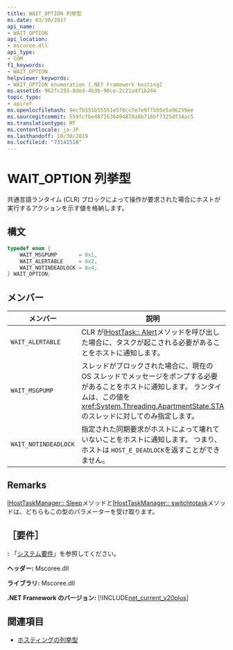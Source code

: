 ```yaml
---
title: WAIT_OPTION 列挙型
ms.date: 03/30/2017
api_name:
- WAIT_OPTION
api_location:
- mscoree.dll
api_type:
- COM
f1_keywords:
- WAIT_OPTION
helpviewer_keywords:
- WAIT_OPTION enumeration [.NET Framework hosting]
ms.assetid: 962fc293-8ded-4b3b-90ce-2c21a4f1b244
topic_type:
- apiref
ms.openlocfilehash: 9ecfb551b55551e5f6cc7e7e9ffb55e5a96259ee
ms.sourcegitcommit: 559fcfbe4871636494870a8b716bf7325df34ac5
ms.translationtype: MT
ms.contentlocale: ja-JP
ms.lasthandoff: 10/30/2019
ms.locfileid: "73141518"
---
```

# <a name="wait_option-enumeration"></a>WAIT_OPTION 列挙型
共通言語ランタイム (CLR) ブロックによって操作が要求された場合にホストが実行するアクションを示す値を格納します。  
  
## <a name="syntax"></a>構文  
  
```cpp  
typedef enum {  
    WAIT_MSGPUMP       = 0x1,  
    WAIT_ALERTABLE     = 0x2,  
    WAIT_NOTINDEADLOCK = 0x4,  
} WAIT_OPTION;  
```  
  
## <a name="members"></a>メンバー  
  
|メンバー|説明|  
|------------|-----------------|  
|`WAIT_ALERTABLE`|CLR が[IHostTask:: Alert](../../../../docs/framework/unmanaged-api/hosting/ihosttask-alert-method.md)メソッドを呼び出した場合に、タスクが起こされる必要があることをホストに通知します。|  
|`WAIT_MSGPUMP`|スレッドがブロックされた場合に、現在の OS スレッドでメッセージをポンプする必要があることをホストに通知します。 ランタイムは、この値を <xref:System.Threading.ApartmentState.STA> のスレッドに対してのみ指定します。|  
|`WAIT_NOTINDEADLOCK`|指定された同期要求がホストによって壊れていないことをホストに通知します。 つまり、ホストは `HOST_E_DEADLOCK`を返すことができません。|  
  
## <a name="remarks"></a>Remarks  
 [IHostTaskManager:: Sleep](../../../../docs/framework/unmanaged-api/hosting/ihosttaskmanager-sleep-method.md)メソッドと[IHostTaskManager:: switchtotask](../../../../docs/framework/unmanaged-api/hosting/ihosttaskmanager-switchtotask-method.md)メソッドは、どちらもこの型のパラメーターを受け取ります。  
  
## <a name="requirements"></a>［要件］  
 **:** 「[システム要件](../../../../docs/framework/get-started/system-requirements.md)」を参照してください。  
  
 **ヘッダー:** Mscoree.dll  
  
 **ライブラリ:** Mscoree.dll  
  
 **.NET Framework のバージョン:** [!INCLUDE[net_current_v20plus](../../../../includes/net-current-v20plus-md.md)]  
  
## <a name="see-also"></a>関連項目

- [ホスティングの列挙型](../../../../docs/framework/unmanaged-api/hosting/hosting-enumerations.md)
